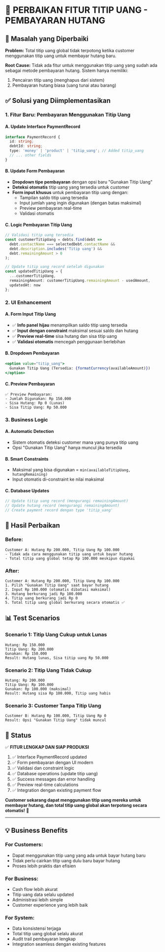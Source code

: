 # 🔧 PERBAIKAN FITUR TITIP UANG - PEMBAYARAN HUTANG

## 🚨 **Masalah yang Diperbaiki**

**Problem:** Total titip uang global tidak terpotong ketika customer menggunakan titip uang untuk membayar hutang baru.

**Root Cause:** Tidak ada fitur untuk menggunakan titip uang yang sudah ada sebagai metode pembayaran hutang. Sistem hanya memiliki:
1. Pencairan titip uang (menghapus dari sistem)
2. Pembayaran hutang biasa (uang tunai atau barang)

## ✅ **Solusi yang Diimplementasikan**

### **1. Fitur Baru: Pembayaran Menggunakan Titip Uang**

#### **A. Update Interface PaymentRecord**
```typescript
interface PaymentRecord {
  id: string;
  debtId: string;
  type: 'money' | 'product' | 'titip_uang'; // Added titip_uang
  // ... other fields
}
```

#### **B. Update Form Pembayaran**
- **Dropdown tipe pembayaran** dengan opsi baru "Gunakan Titip Uang"
- **Deteksi otomatis** titip uang yang tersedia untuk customer
- **Form input khusus** untuk pembayaran titip uang dengan:
  - Tampilan saldo titip uang tersedia
  - Input jumlah yang ingin digunakan (dengan batas maksimal)
  - Preview pembayaran real-time
  - Validasi otomatis

#### **C. Logic Pembayaran Titip Uang**
```typescript
// Validasi titip uang tersedia
const customerTitipUang = debts.find(debt => 
  debt.contactName === selectedDebt.contactName && 
  debt.description.includes('Titip uang') && 
  debt.remainingAmount > 0
);

// Update titip uang record setelah digunakan
const updatedTitipUang = {
  ...customerTitipUang,
  remainingAmount: customerTitipUang.remainingAmount - usedAmount,
  updatedAt: now
};
```

### **2. UI Enhancement**

#### **A. Form Input Titip Uang**
- ✅ **Info panel hijau** menampilkan saldo titip uang tersedia
- ✅ **Input dengan constraint** maksimal sesuai saldo dan hutang
- ✅ **Preview real-time** sisa hutang dan sisa titip uang
- ✅ **Validasi otomatis** mencegah penggunaan berlebihan

#### **B. Dropdown Pembayaran**
```jsx
<option value="titip_uang">
  Gunakan Titip Uang (Tersedia: {formatCurrency(availableAmount)})
</option>
```

#### **C. Preview Pembayaran**
```
✅ Preview Pembayaran:
- Jumlah Digunakan: Rp 150.000
- Sisa Hutang: Rp 0 (Lunas)
- Sisa Titip Uang: Rp 50.000
```

### **3. Business Logic**

#### **A. Automatic Detection**
- Sistem otomatis deteksi customer mana yang punya titip uang
- Opsi "Gunakan Titip Uang" hanya muncul jika tersedia

#### **B. Smart Constraints**
- Maksimal yang bisa digunakan = `min(availableTitipUang, hutangRemaining)`
- Input otomatis di-constraint ke nilai maksimal

#### **C. Database Updates**
```typescript
// Update titip uang record (mengurangi remainingAmount)
// Update hutang record (mengurangi remainingAmount)
// Create payment record dengan type 'titip_uang'
```

## 🎯 **Hasil Perbaikan**

### **Before:**
```
Customer A: Hutang Rp 200.000, Titip Uang Rp 100.000
- Tidak ada cara menggunakan titip uang untuk bayar hutang
- Total titip uang global tetap Rp 100.000 meskipun dipakai
```

### **After:**
```
Customer A: Hutang Rp 200.000, Titip Uang Rp 100.000
1. Pilih "Gunakan Titip Uang" saat bayar hutang
2. Input Rp 100.000 (otomatis dibatasi maksimal)
3. Hutang berkurang jadi Rp 100.000
4. Titip uang berkurang jadi Rp 0
5. Total titip uang global berkurang secara otomatis ✅
```

## 📊 **Test Scenarios**

### **Scenario 1: Titip Uang Cukup untuk Lunas**
```
Hutang: Rp 150.000
Titip Uang: Rp 200.000
Gunakan: Rp 150.000
Result: Hutang lunas, Sisa titip uang Rp 50.000
```

### **Scenario 2: Titip Uang Tidak Cukup**
```
Hutang: Rp 200.000
Titip Uang: Rp 100.000
Gunakan: Rp 100.000 (maksimal)
Result: Hutang sisa Rp 100.000, Titip uang habis
```

### **Scenario 3: Customer Tanpa Titip Uang**
```
Customer B: Hutang Rp 100.000, Titip Uang Rp 0
Result: Opsi "Gunakan Titip Uang" tidak muncul
```

## 🚀 **Status**

✅ **FITUR LENGKAP DAN SIAP PRODUKSI**

1. ✅ Interface PaymentRecord updated
2. ✅ Form pembayaran dengan UI modern
3. ✅ Validasi dan constraint logic
4. ✅ Database operations (update titip uang)
5. ✅ Success messages dan error handling
6. ✅ Preview real-time calculations
7. ✅ Integration dengan existing payment flow

**Customer sekarang dapat menggunakan titip uang mereka untuk membayar hutang, dan total titip uang global akan terpotong secara otomatis!** 🎉

---

## 💡 **Business Benefits**

### **For Customers:**
- Dapat menggunakan titip uang yang ada untuk bayar hutang baru
- Tidak perlu cairkan titip uang dulu baru bayar hutang
- Proses lebih praktis dan efisien

### **For Business:**
- Cash flow lebih akurat
- Titip uang data selalu updated
- Administrasi lebih simple
- Customer experience yang lebih baik

### **For System:**
- Data konsistensi terjaga
- Total titip uang global selalu akurat
- Audit trail pembayaran lengkap
- Integration seamless dengan existing features
